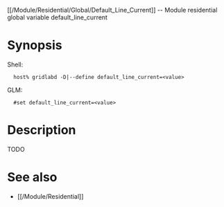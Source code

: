 [[/Module/Residential/Global/Default_Line_Current]] -- Module residential global variable default_line_current

# Synopsis
Shell:
~~~
  host% gridlabd -D|--define default_line_current=<value>
~~~
GLM:
~~~
  #set default_line_current=<value>
~~~

# Description

TODO

# See also
* [[/Module/Residential]]
